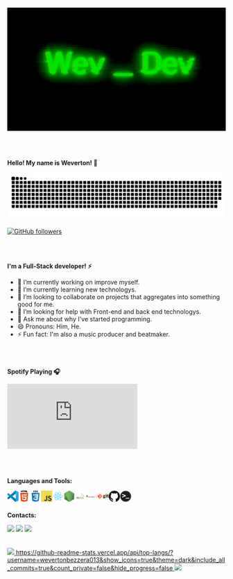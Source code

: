 ![wevdev](https://github.com/wevertonbezzera013/wevertonbezzera013/blob/main/aef1456a77ad430f929373451f414d09.gif)

<br />
<br />

******Hello! My name is Weverton! 👋******

![snake gif](https://github.com/wevertonbezzera013/wevertonbezzera013/blob/output/github-contribution-grid-snake.svg)

[![GitHub followers](https://img.shields.io/github/followers/wevertonbezzera013?logo=GitHub&style=for-the-badge)](https://github.com/wevertonbezzera013)

<br />
<br />

******I'm a Full-Stack developer! ⚡******

- 🔭 I’m currently working on improve myself.
- 🌱 I’m currently learning new technologys.
- 👯 I’m looking to collaborate on projects that aggregates into something good for me.
- 🤔 I’m looking for help with Front-end and back end technologys.
- 💬 Ask me about why I've started programming.            
- 😄 Pronouns: Him, He.
- ⚡ Fun fact: I'm also a music producer and beatmaker.

<br />
<br />

******Spotify Playing 🎧******

[![Spotify](https://novatorem-d54icf8nh.vercel.app/api/spotify.py)](https://open.spotify.com/user/wevertonbezzera013)

<br />
<br />

******Languages and Tools:******

<img align="left" alt="Visual Studio Code" width="26px" src="https://raw.githubusercontent.com/github/explore/80688e429a7d4ef2fca1e82350fe8e3517d3494d/topics/visual-studio-code/visual-studio-code.png" />
<img align="left" alt="HTML5" width="26px" src="https://raw.githubusercontent.com/github/explore/80688e429a7d4ef2fca1e82350fe8e3517d3494d/topics/html/html.png" />
<img align="left" alt="CSS3" width="26px" src="https://raw.githubusercontent.com/github/explore/80688e429a7d4ef2fca1e82350fe8e3517d3494d/topics/css/css.png" />
<img align="left" alt="JavaScript" width="26px" src="https://raw.githubusercontent.com/github/explore/80688e429a7d4ef2fca1e82350fe8e3517d3494d/topics/javascript/javascript.png" />
<img align="left" alt="React" width="26px" src="https://raw.githubusercontent.com/github/explore/80688e429a7d4ef2fca1e82350fe8e3517d3494d/topics/react/react.png" />
<img align="left" alt="Node.js" width="26px" src="https://raw.githubusercontent.com/github/explore/80688e429a7d4ef2fca1e82350fe8e3517d3494d/topics/nodejs/nodejs.png" />
<img align="left" alt="MySQL" width="26px" src="https://raw.githubusercontent.com/github/explore/80688e429a7d4ef2fca1e82350fe8e3517d3494d/topics/mysql/mysql.png" />
<img align="left" alt="MongoDB" width="26px" src="https://raw.githubusercontent.com/github/explore/80688e429a7d4ef2fca1e82350fe8e3517d3494d/topics/mongodb/mongodb.png" />
<img align="left" alt="Git" width="26px" src="https://raw.githubusercontent.com/github/explore/80688e429a7d4ef2fca1e82350fe8e3517d3494d/topics/git/git.png" />
<img align="left" alt="GitHub" width="26px" src="https://raw.githubusercontent.com/github/explore/78df643247d429f6cc873026c0622819ad797942/topics/github/github.png" />
<img align="left" alt="Terminal" width="26px" src="https://raw.githubusercontent.com/github/explore/80688e429a7d4ef2fca1e82350fe8e3517d3494d/topics/terminal/terminal.png" />

<br />
<br />

******Contacts:******
<div>
<a href="https://www.instagram.com/wevdev_/" target="_blank"><img loading="lazy" src="https://img.shields.io/badge/-Instagram-%23E4405F?style=for-the-badge&logo=instagram&logoColor=white" target="_blank"></a>
<a href = "mailto:wevertonbezzera013@gmail.com"><img loading="lazy" src="https://img.shields.io/badge/Gmail-D14836?style=for-the-badge&logo=gmail&logoColor=white" target="_blank"></a>
<a href="https://www.linkedin.com/in/weverton-bezerra-da-costa-061ab11a4/" target="_blank"><img loading="lazy" src="https://img.shields.io/badge/-LinkedIn-%230077B5?style=for-the-badge&logo=linkedin&logoColor=white" target="_blank"></a>   
</div>

<br />
<br />

<div>
<a href="https://github.com/wevertonbezzera013">
<img loading="lazy" height="180em" src="https://github-readme-stats.vercel.app/api/top-langs/?username=wevertonbezzera013&layout=compact&langs_count=7&theme=dark"/>
  https://github-readme-stats.vercel.app/api/top-langs/?username=wevertonbezzera013&show_icons=true&theme=dark&include_all_commits=true&count_private=false&hide_progress=false
<img loading="lazy" height="180em" src="github-readme-stats.vercel.app/api/top-langs/?username=wevertonbezzera013&show_icons=true&theme=dark&include_all_commits=true&count_private=false&hide_progress=true&layout=pie"/>
</div>
